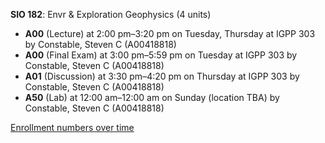 **SIO 182**: Envr & Exploration Geophysics (4 units)

- **A00** (Lecture) at 2:00 pm–3:20 pm on Tuesday, Thursday at IGPP 303 by Constable, Steven C (A00418818)
- **A00** (Final Exam) at 3:00 pm–5:59 pm on Tuesday at IGPP 303 by Constable, Steven C (A00418818)
- **A01** (Discussion) at 3:30 pm–4:20 pm on Thursday at IGPP 303 by Constable, Steven C (A00418818)
- **A50** (Lab) at 12:00 am–12:00 am on Sunday (location TBA) by Constable, Steven C (A00418818)

[Enrollment numbers over time](./SIO182.tsv)
